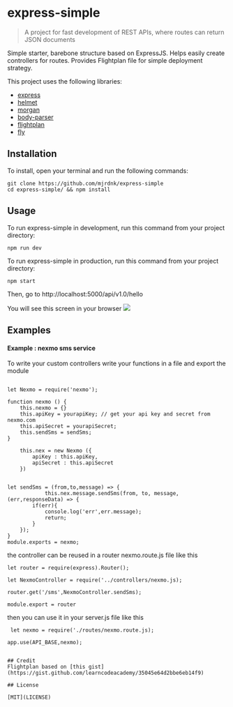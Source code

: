 # express-simple
> A project for fast development of REST APIs, where routes can return JSON documents

Simple starter, barebone structure based on ExpressJS. Helps easily create controllers for routes. Provides Flightplan file for simple deployment strategy.

This project uses the following libraries:
- [express](https://www.npmjs.com/package/express)
- [helmet](https://www.npmjs.com/package/helmet)
- [morgan](https://www.npmjs.com/package/morgan)
- [body-parser](https://www.npmjs.com/package/body-parser)
- [flightplan](https://www.npmjs.com/package/flightplan)
- [fly](https://www.npmjs.com/package/fly)

## Installation
To install, open your terminal and run the following commands:
```
git clone https://github.com/mjrdnk/express-simple
cd express-simple/ && npm install
```
## Usage
To run express-simple in development, run this command from your project directory:

```
npm run dev
```

To run express-simple in production, run this command from your project directory:

```
npm start
```

Then, go to http://localhost:5000/api/v1.0/hello

You will see this screen in your browser
<img src='https://i.imgur.com/SHHwXCd.png' />
<br>

## Examples

#### Example : nexmo sms service
To write your custom controllers write your functions in a file and export the module
```

let Nexmo = require('nexmo');

function nexmo () {
    this.nexmo = {}
    this.apiKey = yourapiKey; // get your api key and secret from nexmo.com
    this.apiSecret = yourapiSecret;
    this.sendSms = sendSms;
}

    this.nex = new Nexmo ({
        apiKey : this.apiKey,
        apiSecret : this.apiSecret
    })


let sendSms = (from,to,message) => { 
            this.nex.message.sendSms(from, to, message, (err,responseData) => {
        if(err){
            console.log('err',err.message);
            return;
        }
    });
}
module.exports = nexmo;
```

the controller can be reused in a router nexmo.route.js file like this
```
let router = require(express).Router();

let NexmoController = require('../controllers/nexmo.js);

router.get('/sms',NexmoController.sendSms);

module.export = router
```
then you can use it in your server.js file like this

```
 let nexmo = require('./routes/nexmo.route.js);

app.use(API_BASE,nexmo);


## Credit
Flightplan based on [this gist](https://gist.github.com/learncodeacademy/35045e64d2bbe6eb14f9)

## License

[MIT](LICENSE)
